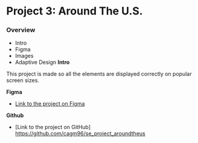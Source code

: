 # Project 3: Around The U.S.

### Overview

- Intro
- Figma
- Images
- Adaptive Design
  **Intro**

This project is made so all the elements are displayed correctly on popular screen sizes.

**Figma**

- [Link to the project on Figma](https://www.figma.com/file/ii4xxsJ0ghevUOcssTlHZv/Sprint-3%3A-Around-the-US?node-id=0%3A1)

**Github**

- [Link to the project on GitHub] https://github.com/cagm96/se_project_aroundtheus
